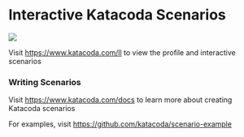 # Interactive Katacoda Scenarios

[![](http://shields.katacoda.com/katacoda/ll/count.svg)](https://www.katacoda.com/ll "Get your profile on Katacoda.com")

Visit https://www.katacoda.com/ll to view the profile and interactive scenarios

### Writing Scenarios
Visit https://www.katacoda.com/docs to learn more about creating Katacoda scenarios

For examples, visit https://github.com/katacoda/scenario-example
